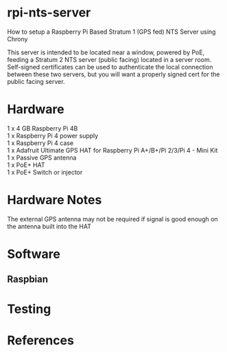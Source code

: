 # rpi-nts-server
How to setup a Raspberry Pi Based Stratum 1 (GPS fed) NTS Server using Chrony

This server is intended to be located near a window, powered by PoE, feeding a Stratum 2 NTS server (public facing) located in a server room.
Self-signed certificates can be used to authenticate the local connection between these two servers, but you will want a properly signed cert for the public facing server.

# Hardware
1 x 4 GB Raspberry Pi 4B  
1 x Raspberry Pi 4 power supply  
1 x Raspberry Pi 4 case  
1 x Adafruit Ultimate GPS HAT for Raspberry Pi A+/B+/Pi 2/3/Pi 4 - Mini Kit  
1 x Passive GPS antenna  
1 x PoE+ HAT  
1 x PoE+ Switch or injector  

# Hardware Notes
The external GPS antenna may not be required if signal is good enough on the antenna built into the HAT

# Software
## Raspbian

# Testing

# References
